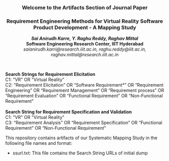 
<h3 align="center">Welcome to the Artifacts Section of Journal Paper</h3>
<h3 align="center">Requirement Engineering Methods for Virtual Reality Software Product Development - A Mapping Study </h3>
<p align="center"> <b><i>Sai Anirudh Karre, Y. Raghu Reddy, Raghav Mittal</i> <br> Software Engineering Research Center, IIIT Hyderabad</b> <br> <i>saianirudh.karri@research.iiit.ac.in, raghu.reddy@iiit.ac.in, raghav.mittal@research.iiit.ac.in</i><p>
<br>
<p>
<b>Search Strings for Requirement Elicitation</b>
<br>
C1: "VR" OR "Virtual Reality" 
<br>
C2: “Requirement Elicitation” OR “Software Requirement*” OR “Requirement Engineering” OR “Requirement Management” OR “Requirement process” OR “Requirement Evaluation” OR “Functional Requirement” OR “Non-Functional Requirement”
<br>
<br>
<b>Search String for Requirement Specification and Validation</b><br>
C1: "VR" OR "Virtual Reality"<br>
C3: “Requirement Analysis” OR “Requirement Specification” OR “Functional Requirement” OR
“Non-Functional Requirement”
</p>

<p> This repository contains artifacts of our Systematic Mapping Study in the following file names and format: <br>
  <ul> 
    <li>ssurl.txt: This file contains the Search String URLs of initial dump </li>
    </ul>
</p>
